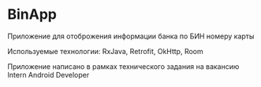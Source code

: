 # BinApp

Приложение для отоброжения информации банка по БИН номеру карты

Используемые технологии: RxJava, Retrofit, OkHttp, Room

Приложение написано в рамках технического задания на вакансию Intern Android Developer
